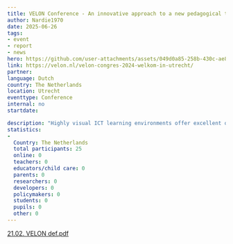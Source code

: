 ```yaml
---
title: VELON Conference - An innovative approach to a new pedagogical teaching concept for PABO students in STEM by CoTEDI EP
author: Nardie1970
date: 2025-06-26
tags: 
- event
- report
- news
hero: https://github.com/user-attachments/assets/049d0a85-258b-430c-ae8b-b89d53c3e58d
link: https://velon.nl/velon-congres-2024-welkom-in-utrecht/
partner: 
language: Dutch
country: The Netherlands
location: Utrecht
eventtype: Conference
internal: no
startdate: 

description: "Highly visual ICT learning environments offer excellent opportunities to enable meaningful learning about science, technology, engineering and mathematics (STEM). Application of such environments can enable tangible experience, lower the level of abstraction and increase imagination, allowing fundamental concepts underlying STEM to be taught in an understandable, meaningful way at an early age. Through inquiry-based learning, stimulation of curiosity, manipulation of concrete materials and through the encouragement of meaningful learning, such ICT learning environments can ensure that elementary school students develop a positive learning attitude and become more motivated for STEM."
statistics: 
- 
  Country: The Netherlands
  total participants: 25
  online: 0
  teachers: 0
  educators/child care: 0
  parents: 0
  researchers: 0
  developers: 0
  policymakers: 0
  students: 0
  pupils: 0
  other: 0
---
```


[21.02. VELON def.pdf](https://github.com/user-attachments/files/18690601/21.02.VELON.def.pdf)
